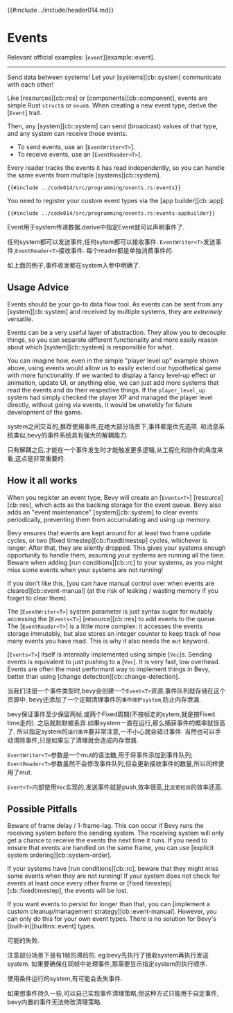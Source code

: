 {{#include ../include/header014.md}}

# Events

Relevant official examples:
[`event`][example::event].

---

Send data between systems! Let your [systems][cb::system] communicate with each other!

Like [resources][cb::res] or [components][cb::component], events are
simple Rust `struct`s or `enum`s. When creating a new event type, derive
the [`Event`] trait.

Then, any [system][cb::system] can send (broadcast) values of that type,
and any system can receive those events.

 - To send events, use an [`EventWriter<T>`].
 - To receive events, use an [`EventReader<T>`].

Every reader tracks the events it has read independently, so you can handle
the same events from multiple [systems][cb::system].

```rust,no_run,noplayground
{{#include ../code014/src/programming/events.rs:events}}
```

You need to register your custom event types via the [app builder][cb::app]:

```rust,no_run,noplayground
{{#include ../code014/src/programming/events.rs:events-appbuilder}}
```

Event用于system传递数据.derive中指定Event就可以声明事件了.

任何system都可以发送事件,任何sytem都可以接收事件.
`EventWriter<T>`发送事件,`EventReader<T>`接收事件.
每个reader都是单独消费事件的.

如上面的例子,事件收发都在system入参中明确了.

## Usage Advice

Events should be your go-to data flow tool. As events can be sent from any
[system][cb::system] and received by multiple systems, they are *extremely*
versatile.

Events can be a very useful layer of abstraction. They allow you to decouple
things, so you can separate different functionality and more easily reason
about which [system][cb::system] is responsible for what.

You can imagine how, even in the simple "player level up" example shown above,
using events would allow us to easily extend our hypothetical game with more
functionality. If we wanted to display a fancy level-up effect or animation,
update UI, or anything else, we can just add more systems that read the events
and do their respective things. If the `player_level_up` system had simply
checked the player XP and managed the player level directly, without going via
events, it would be unwieldy for future development of the game.

system之间交互的,推荐使用事件,在绝大部分场景下,事件都是优先选项.
和消息系统类似,bevy的事件系统具有强大的解耦能力.

只有解耦之后,才能在一个事件发生时才能触发更多逻辑,从工程化和协作的角度来看,这点是非常重要的.

## How it all works

When you register an event type, Bevy will create an [`Events<T>`]
[resource][cb::res], which acts as the backing storage for the event queue. Bevy
also adds an "event maintenance" [system][cb::system] to clear events periodically,
preventing them from accumulating and using up memory.

Bevy ensures that events are kept around for at least two frame update cycles,
or two [fixed timestep][cb::fixedtimestep] cycles, whichever is longer. After
that, they are silently dropped. This gives your systems enough opportunity
to handle them, assuming your systems are running all the time. Beware when
adding [run conditions][cb::rc] to your systems, as you might miss some events
when your systems are not running!

If you don't like this, [you can have manual control over when events are
cleared][cb::event-manual] (at the risk of leaking / wasting memory if you
forget to clear them).

The [`EventWriter<T>`] system parameter is just syntax sugar for mutably
accessing the [`Events<T>`] [resource][cb::res] to add events to the queue. The
[`EventReader<T>`] is a little more complex: it accesses the events storage
immutably, but also stores an integer counter to keep track of how many events
you have read. This is why it also needs the `mut` keyword.

[`Events<T>`] itself is internally implemented using simple [`Vec`]s. Sending
events is equivalent to just pushing to a [`Vec`]. It is very fast,
low overhead. Events are often the most performant way to implement things
in Bevy, better than using [change detection][cb::change-detection].

当我们注册一个事件类型时,bevy会创建一个`Event<T>`资源,事件队列就存储在这个资源中.
bevy还添加了一个定期清理事件的`事件维护system`,防止内存泄漏.

bevy保证事件至少保留两帧,或两个Fixed周期(不按帧走的sytem,就是按Fixed time走的).
之后就默默被丢弃.如果system一直在运行,那么捕获事件的概率就很高了.
所以指定system的`运行条件`要非常注意,一不小心就会错过事件.
当然也可以手动清除事件,只是如果忘了清理就会造成内存泄漏.

`EventWriter<T>`参数是一个mut的语法糖,用于将事件添加到事件队列;
`EventReader<T>`参数虽然不会修改事件队列,但会更新接收事件的数量,所以同样使用了mut.

`Event<T>`内部使用`Vec`实现的,发送事件就是push,效率很高,比`变更检测`的效率还高.

## Possible Pitfalls

Beware of frame delay / 1-frame-lag. This can occur if Bevy runs the
receiving system before the sending system. The receiving system will only
get a chance to receive the events the next time it runs. If you need to
ensure that events are handled on the same frame, you can use [explicit
system ordering][cb::system-order].

If your systems have [run conditions][cb::rc], beware that they might miss
some events when they are not running! If your system does not check for events
at least once every other frame or [fixed timestep][cb::fixedtimestep], the
events will be lost.

If you want events to persist for longer than that, you can [implement a
custom cleanup/management strategy][cb::event-manual]. However, you can
only do this for your own event types. There is no solution for Bevy's
[built-in][builtins::event] types.

可能的失败.

注意部分场景下是有1帧的滞后的. eg:bevy先执行了接收system再执行发送system.
如果要确保在同帧中处理事件,那需要显示指定system的执行顺序.

使用条件运行的system,有可能会丢失事件.

如果想事件持久一些,可以自己实现事件清理策略,但这种方式只能用于自定事件,
bevy内置的事件无法修改清理策略.
